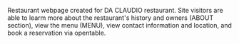 Restaurant webpage created for DA CLAUDIO restaurant.  Site visitors are able to learm more about the restaurant's history and owners (ABOUT section), view the menu (MENU), view contact information and location, and book a reservation via opentable.  